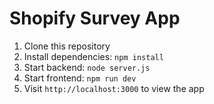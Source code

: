 # Shopify Survey App

1. Clone this repository
2. Install dependencies: `npm install`
3. Start backend: `node server.js`
4. Start frontend: `npm run dev`
5. Visit `http://localhost:3000` to view the app
